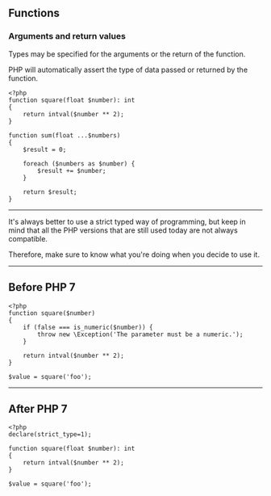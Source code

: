 ## Functions

### Arguments and return values

Types may be specified for the arguments or the return of the function. 

PHP will automatically assert the type of data passed or returned by the function.

```
<?php
function square(float $number): int
{
    return intval($number ** 2);
}

function sum(float ...$numbers)
{
    $result = 0;

    foreach ($numbers as $number) {
        $result += $number;
    }

    return $result;
}
```

---

It's always better to use a strict typed way of programming, but keep in mind that
all the PHP versions that are still used today are not always compatible.

Therefore, make sure to know what you're doing when you decide to use it.

---

## Before PHP 7

```
<?php
function square($number)
{
    if (false === is_numeric($number)) {
        throw new \Exception('The parameter must be a numeric.');
    }

    return intval($number ** 2);
}

$value = square('foo');
```

---

## After PHP 7

```
<?php
declare(strict_type=1);

function square(float $number): int
{
    return intval($number ** 2);
}

$value = square('foo');
```
